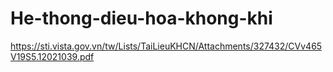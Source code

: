 # He-thong-dieu-hoa-khong-khi
https://sti.vista.gov.vn/tw/Lists/TaiLieuKHCN/Attachments/327432/CVv465V19S5.12021039.pdf
